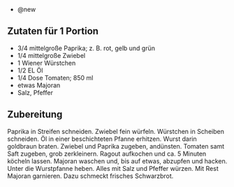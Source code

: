 - @new

## Zutaten für 1 Portion
- 3/4 mittelgroße Paprika; z. B. rot, gelb und grün
- 1/4 mittelgroße Zwiebel
- 1   Wiener Würstchen
- 1/2 EL  Öl
- 1/4 Dose  Tomaten; 850 ml
- etwas Majoran
- Salz, Pfeffer

## Zubereitung
Paprika in Streifen schneiden. Zwiebel fein würfeln. Würstchen in Scheiben schneiden. Öl in einer beschichteten Pfanne erhitzen. Wurst darin goldbraun braten. Zwiebel und Paprika zugeben, andünsten. Tomaten samt Saft zugeben, grob zerkleinern. Ragout aufkochen und ca. 5 Minuten köcheln lassen.
Majoran waschen und, bis auf etwas, abzupfen und hacken. Unter die Wurstpfanne heben. Alles mit Salz und Pfeffer würzen. Mit Rest Majoran garnieren. Dazu schmeckt frisches Schwarzbrot.
